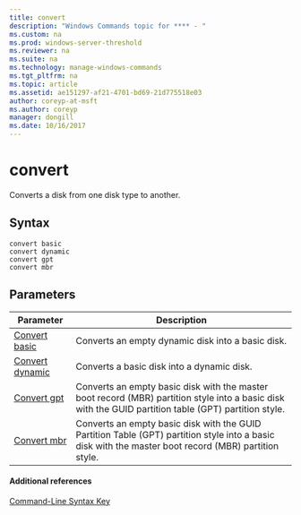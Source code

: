 ```yaml
---
title: convert
description: "Windows Commands topic for **** - "
ms.custom: na
ms.prod: windows-server-threshold
ms.reviewer: na
ms.suite: na
ms.technology: manage-windows-commands
ms.tgt_pltfrm: na
ms.topic: article
ms.assetid: ae151297-af21-4701-bd69-21d775518e03
author: coreyp-at-msft
ms.author: coreyp
manager: dongill
ms.date: 10/16/2017
---
```


# convert



Converts a disk from one disk type to another.

## Syntax

```
convert basic
convert dynamic
convert gpt
convert mbr
```

## Parameters

|Parameter|Description|
|---------|-----------|
|[Convert basic](convert-basic.md)|Converts an empty dynamic disk into a basic disk.|
|[Convert dynamic](convert-dynamic.md)|Converts a basic disk into a dynamic disk.|
|[Convert gpt](convert-gpt.md)|Converts an empty basic disk with the master boot record (MBR) partition style into a basic disk with the GUID partition table (GPT) partition style.|
|[Convert mbr](convert-mbr.md)|Converts an empty basic disk with the GUID Partition Table (GPT) partition style into a basic disk with the master boot record (MBR) partition style.|

#### Additional references

[Command-Line Syntax Key](command-line-syntax-key.md)

